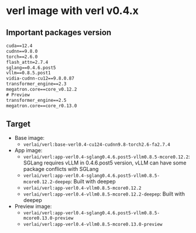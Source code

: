 # verl image with verl v0.4.x

## Important packages version

```txt
cuda==12.4
cudnn==9.8.0
torch==2.6.0
flash_attn=2.7.4
sglang==0.4.6.post5
vllm==0.8.5.post1
vidia-cudnn-cu12==9.8.0.87
transformer_engine==2.3
megatron.core==core_v0.12.2
# Preview
transformer_engine==2.5
megatron.core==core_r0.13.0
```

## Target

- Base image: 
    - `verlai/verl:base-verl0.4-cu124-cudnn9.8-torch2.6-fa2.7.4`
- App image:
    - `verlai/verl:app-verl0.4-sglang0.4.6.post5-vllm0.8.5-mcore0.12.2`: SGLang requires vLLM in 0.4.6.post5 version, vLLM can have some package conflicts with SGLang
    - `verlai/verl:app-verl0.4-sglang0.4.6.post5-vllm0.8.5-mcore0.12.2-deepep`: Built with deepep
    - `verlai/verl:app-verl0.4-vllm0.8.5-mcore0.12.2`
    - `verlai/verl:app-verl0.4-vllm0.8.5-mcore0.12.2-deepep`: Built with deepep
- Preview image:
    - `verlai/verl:app-verl0.4-sglang0.4.6.post5-vllm0.8.5-mcore0.13.0-preview`
    - `verlai/verl:app-verl0.4-vllm0.8.5-mcore0.13.0-preview`
